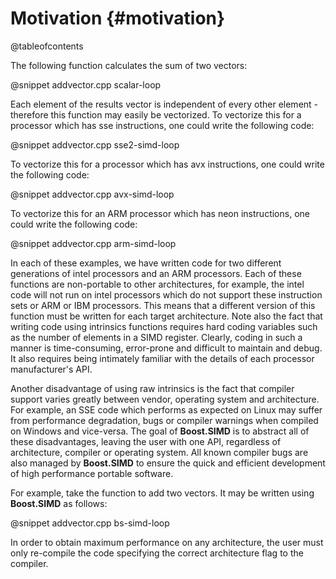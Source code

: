 Motivation {#motivation}
==========

@tableofcontents

The following function calculates the sum of two vectors:

@snippet addvector.cpp scalar-loop

Each element of the results vector is independent of every other element - therefore this function may easily be vectorized.
To vectorize this for a processor which has sse instructions, one could write the following code:

@snippet addvector.cpp sse2-simd-loop

To vectorize this for a processor which has avx instructions, one could write the following code:

@snippet addvector.cpp avx-simd-loop

To vectorize this for an ARM processor which has neon instructions, one could write the following code:

@snippet addvector.cpp arm-simd-loop

In each of these examples, we have written code for two different generations of intel processors and an ARM processors. Each of these functions
are non-portable to other architectures, for example, the intel code will not run on intel processors which do not support these instruction sets or 
ARM or IBM processors. This means that a different version of this function must be written for each target architecture. Note also the fact that writing
code using intrinsics functions requires hard coding variables such as the number of elements in a SIMD register. Clearly, coding in such a manner is
time-consuming, error-prone and difficult to maintain and debug. It also requires being intimately familiar with the details of each processor manufacturer's
API.

Another disadvantage of using raw intrinsics is the fact that compiler support varies greatly between vendor, operating system and architecture. For example,
an SSE code which performs as expected on Linux may suffer from performance degradation, bugs or compiler warnings when compiled on Windows and vice-versa.
The goal of **Boost.SIMD** is to abstract all of these disadvantages, leaving the user with one API, regardless of architecture, compiler or operating system. 
All known compiler bugs are also managed by **Boost.SIMD** to ensure the quick and efficient development of high performance portable software.

For example, take the function to add two vectors. It may be written using **Boost.SIMD** as follows:

@snippet addvector.cpp bs-simd-loop

In order to obtain maximum performance on any architecture, the user must only re-compile the code specifying the correct architecture flag to the compiler.
